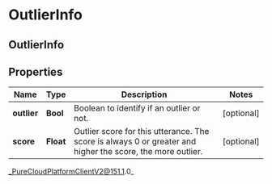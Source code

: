 # OutlierInfo

## OutlierInfo

## Properties

|Name | Type | Description | Notes|
|------------ | ------------- | ------------- | -------------|
| **outlier** | **Bool** | Boolean to identify if an outlier or not. | [optional] |
| **score** | **Float** | Outlier score for this utterance. The score is always 0 or greater and higher the score, the more outlier. | [optional] |



_PureCloudPlatformClientV2@151.1.0_
